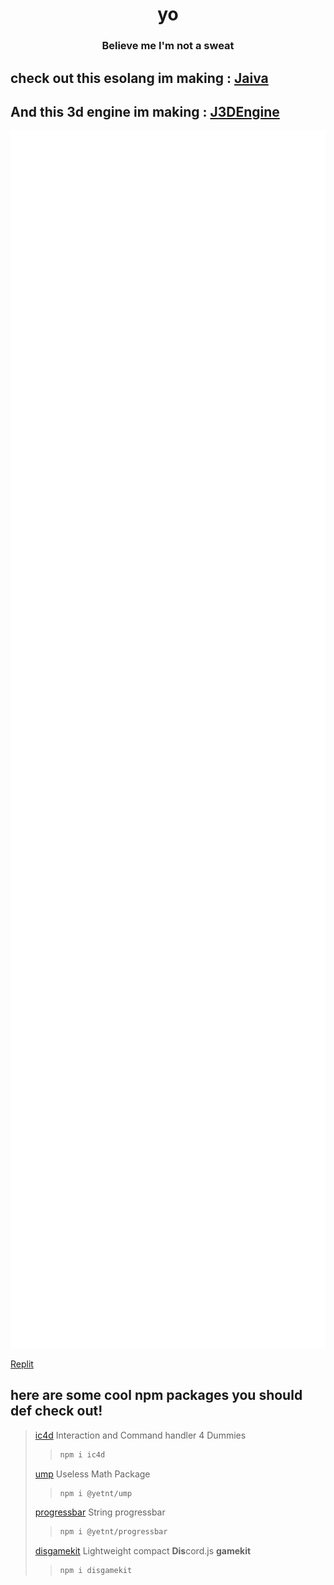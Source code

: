 <h1 align=center>yo</h1>
<h3 align=center>Believe me I'm not a sweat</h3>

## check out this esolang im making : [Jaiva](https://gitHub.com/yetnt/jaiva)</h2>
## And this 3d engine im making : [J3DEngine](https://github.com/yetnt/j3engine)

<p align="center"><img src="/github-metrics.svg" alt="Metrics" width="650"></p>

[Replit](https://replit.com/@hlonipoole692)

## here are some cool npm packages you should def check out!
> [ic4d](https://www.npmjs.com/package/ic4d)
> Interaction and Command handler 4 Dummies
> >  ```bash
> >  npm i ic4d
> >  ```
> [ump](https://www.npmjs.com/package/@yetnt/ump)
> Useless Math Package
> > ```bash
> > npm i @yetnt/ump
> > ```
> [progressbar](https://www.npmjs.com/package/@yetnt/progressbar)
> String progressbar
> > ```bash
> > npm i @yetnt/progressbar
> > ```
> [disgamekit](https://www.npmjs.com/package/disgamekit)
> Lightweight compact **Dis**cord.js **gamekit**
> > ```bash
> > npm i disgamekit
> > ```



<!---
Yetity/Yetity is a ✨ special ✨ repository because its `README.md` (this file) appears on your GitHub profile. Yeah Yeah!
You can click the Preview link to take a look at your changes.
--->
